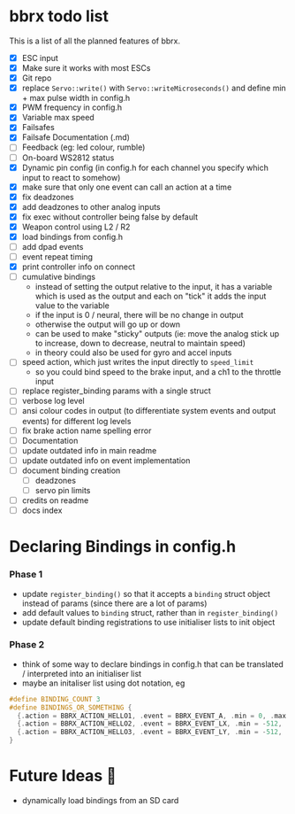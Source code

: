 # bbrx todo list
This is a list of all the planned features of bbrx.

- [x] ESC input
- [x] Make sure it works with most ESCs
- [x] Git repo
- [x] replace `Servo::write()` with `Servo::writeMicroseconds()` and define min + max pulse width in config.h
- [x] PWM frequency in config.h
- [x] Variable max speed
- [x] Failsafes
- [x] Failsafe Documentation (.md)
- [ ] Feedback (eg: led colour, rumble)
- [ ] On-board WS2812 status
- [x] Dynamic pin config (in config.h for each channel you specify which input to react to somehow)
- [x] make sure that only one event can call an action at a time
- [x] fix deadzones
- [x] add deadzones to other analog inputs
- [x] fix exec without controller being false by default
- [x] Weapon control using L2 / R2
- [x] load bindings from config.h
- [ ] add dpad events
- [ ] event repeat timing
- [x] print controller info on connect
- [ ] cumulative bindings
  - instead of setting the output relative to the input, it has a variable which is used as the output and each on "tick" it adds the input value to the variable
  - if the input is 0 / neural, there will be no change in output
  - otherwise the output will go up or down
  - can be used to make "sticky" outputs (ie: move the analog stick up to increase, down to decrease, neutral to maintain speed)
  - in theory could also be used for gyro and accel inputs
- [ ] speed action, which just writes the input directly to `speed_limit`
  - so you could bind speed to the brake input, and a ch1 to the throttle input
- [ ] replace register_binding params with a single struct
- [ ] verbose log level
- [ ] ansi colour codes in output (to differentiate system events and output events) for different log levels
- [ ] fix brake action name spelling error
- [ ] Documentation
- [ ] update outdated info in main readme
- [ ] update outdated info on event implementation
- [ ] document binding creation
  - [ ] deadzones
  - [ ] servo pin limits
- [ ] credits on readme
- [ ] docs index

# Declaring Bindings in config.h
### Phase 1
- update `register_binding()` so that it accepts a `binding` struct object instead of params (since there are a lot of params)
- add default values to `binding` struct, rather than in `register_binding()`
- update default binding registrations to use initialiser lists to init object

### Phase 2
- think of some way to declare bindings in config.h that can be translated / interpreted into an initialiser list
- maybe an initaliser list using dot notation, eg
```c
#define BINDING_COUNT 3
#define BINDINGS_OR_SOMETHING {
  {.action = BBRX_ACTION_HELLO1, .event = BBRX_EVENT_A, .min = 0, .max = 1},
  {.action = BBRX_ACTION_HELLO2, .event = BBRX_EVENT_LX, .min = -512, .max = 512, .pin = 12},
  {.action = BBRX_ACTION_HELLO3, .event = BBRX_EVENT_LY, .min = -512, .max = 512, .pin = 13},
}
```

# Future Ideas :thinking:
- dynamically load bindings from an SD card